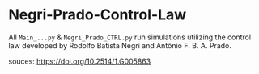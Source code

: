 # Negri-Prado-Control-Law


All `Main_...py` & `Negri_Prado_CTRL.py` run simulations utilizing the control law developed by Rodolfo Batista Negri and Antônio F. B. A. Prado.

souces: https://doi.org/10.2514/1.G005863
